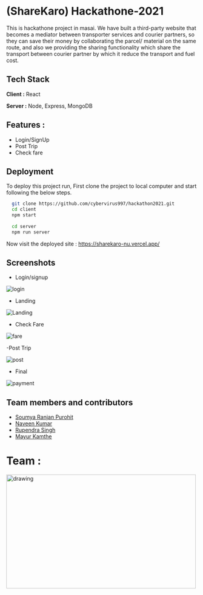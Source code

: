 
# (ShareKaro)   Hackathone-2021   
This is hackathone project in masai. We have built a third-party website that becomes a mediator between transporter services and courier partners, so they can save their money by collaborating the parcel/ material on the same route, and also we providing the sharing functionality which share the transport between courier partner by which it reduce the transport and fuel cost. 

## Tech Stack

**Client :** React 

**Server :** Node, Express, MongoDB


## Features :

- Login/SignUp
- Post Trip
- Check fare 

## Deployment

To deploy this project run, First clone the project to local computer and start following the below steps.

```bash
  git clone https://github.com/cybervirus997/hackathon2021.git
  cd client
  npm start
  
  cd server
  npm run server
```
Now visit the deployed site : https://sharekaro-nu.vercel.app/

## Screenshots
- Login/signup

![login](https://user-images.githubusercontent.com/66099180/144758633-ef4d2bc2-c109-4bde-b6fe-1b7bb66b9b0d.PNG)

- Landing 

![Landing](https://user-images.githubusercontent.com/66099180/144758649-498b752b-2991-48e4-97e6-613cb44899c6.PNG)

- Check Fare

![fare](https://user-images.githubusercontent.com/66099180/144758789-835c18d3-ef3d-4e7d-9a43-6b97279e8589.PNG)

-Post Trip

![post](https://user-images.githubusercontent.com/66099180/144758885-2c9f4576-8c04-48e8-98c8-99142d6b512a.PNG)

- Final

![payment](https://user-images.githubusercontent.com/66099180/144758836-b0fed095-1a84-45c8-b46d-4b8f37a192dd.PNG)

## Team members and contributors

- [Soumya Ranjan Purohit](https://github.com/cybervirus997)
- [Naveen Kumar](https://github.com/Naveenverma440)
- [Rupendra Singh](https://github.com/Mrrupendra)
- [Mayur Kamthe](https://github.com/mayur8600)


# Team :
<img src="https://user-images.githubusercontent.com/66099180/144752467-fe3029cf-324b-41c4-ba13-b3e61260bd61.jpg" alt="drawing" style="width:500px; height:300px"/>

